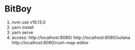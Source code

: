 # BitBoy

1. nvm use v16.13.0
2. yarn install
3. yarn serve
4. access: 
http://localhost:8080/
http://localhost:8080/solana
http://localhost:8080/rush-map-editor